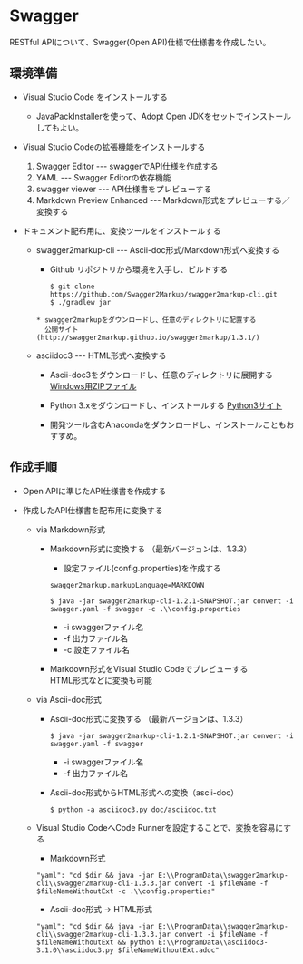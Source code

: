 # Swagger
RESTful APIについて、Swagger(Open API)仕様で仕様書を作成したい。

## 環境準備
* Visual Studio Code をインストールする
  * JavaPackInstallerを使って、Adopt Open JDKをセットでインストールしてもよい。

* Visual Studio Codeの拡張機能をインストールする
  1. Swagger Editor --- swaggerでAPI仕様を作成する
  1. YAML --- Swagger Editorの依存機能
  1. swagger viewer --- API仕様書をプレビューする
  1. Markdown Preview Enhanced --- Markdown形式をプレビューする／変換する

* ドキュメント配布用に、変換ツールをインストールする
  * swagger2markup-cli --- Ascii-doc形式/Markdown形式へ変換する
    * Github リポジトリから環境を入手し、ビルドする
      ```
      $ git clone https://github.com/Swagger2Markup/swagger2markup-cli.git
      $ ./gradlew jar
      ```

    ```
    * swagger2markupをダウンロードし、任意のディレクトリに配置する
      公開サイト(http://swagger2markup.github.io/swagger2markup/1.3.1/)
    ```

  * asciidoc3 --- HTML形式へ変換する
    * Ascii-doc3をダウンロードし、任意のディレクトリに展開する
      [Windows用ZIPファイル](https://asciidoc3.org/download.html)

    * Python 3.xをダウンロードし、インストールする
      [Python3サイト](https://www.python.jp/install/windows/install_py3.html)

    * 開発ツール含むAnacondaをダウンロードし、インストールこともおすすめ。

## 作成手順

* Open APIに準じたAPI仕様書を作成する

* 作成したAPI仕様書を配布用に変換する
  * via Markdown形式
    * Markdown形式に変換する （最新バージョンは、1.3.3）
      * 設定ファイル(config.properties)を作成する

      ```
      swagger2markup.markupLanguage=MARKDOWN
      ```

      ```
      $ java -jar swagger2markup-cli-1.2.1-SNAPSHOT.jar convert -i swagger.yaml -f swagger -c .\\config.properties
      ```
      * -i swaggerファイル名
      * -f 出力ファイル名
      * -c 設定ファイル名
    
    * Markdown形式をVisual Studio Codeでプレビューする <BR>
      HTML形式などに変換も可能

  * via Ascii-doc形式
    * Ascii-doc形式に変換する （最新バージョンは、1.3.3）

      ```
      $ java -jar swagger2markup-cli-1.2.1-SNAPSHOT.jar convert -i swagger.yaml -f swagger
      ```
      * -i swaggerファイル名
      * -f 出力ファイル名

    * Ascii-doc形式からHTML形式への変換（ascii-doc）

      ```
      $ python -a asciidoc3.py doc/asciidoc.txt
      ```

  * Visual Studio CodeへCode Runnerを設定することで、変換を容易にする

    * Markdown形式
    ```
    "yaml": "cd $dir && java -jar E:\\ProgramData\\swagger2markup-cli\\swagger2markup-cli-1.3.3.jar convert -i $fileName -f $fileNameWithoutExt -c .\\config.properties"
    ```

    * Ascii-doc形式 -> HTML形式
    ```
    "yaml": "cd $dir && java -jar E:\\ProgramData\\swagger2markup-cli\\swagger2markup-cli-1.3.3.jar convert -i $fileName -f $fileNameWithoutExt && python E:\\ProgramData\\asciidoc3-3.1.0\\asciidoc3.py $fileNameWithoutExt.adoc"
    ```

